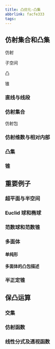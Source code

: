 ```yaml
---
title: 凸优化-凸集
abbrlink: facfe333
tags:
---
```


## 仿射集合和凸集

仿射

子空间

凸

锥

### 直线与线段

### 仿射集合

仿射包

### 仿射维数与相对内部

### 凸集

### 锥

## 重要例子

### 超平面与半空间

### Euclid 球和椭球

### 范数球和范数锥

### 多面体

#### 单纯形

#### 多面体的凸包描述

### 半正定锥

## 保凸运算

### 交集

### 仿射函数

### 线性分式及透视函数

